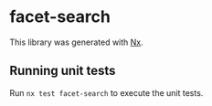 # facet-search

This library was generated with [Nx](https://nx.dev).

## Running unit tests

Run `nx test facet-search` to execute the unit tests.
